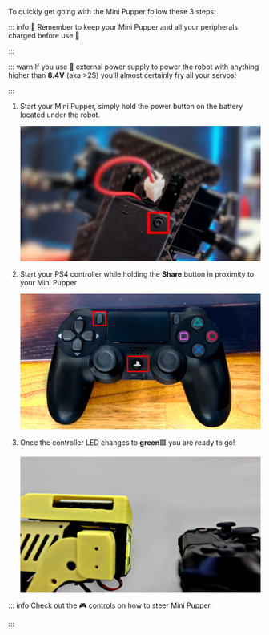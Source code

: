 To quickly get going with the Mini Pupper follow these 3 steps:

::: info
🔋  Remember to keep your Mini Pupper and all your peripherals charged before use 🔋

:::

::: warn
If you use 🔌  external power supply to power the robot with anything higher than **8\.4V** (aka >2S) you’ll almost certainly fry all your servos!

:::

1. Start your Mini Pupper, simply hold the power button on the battery located under the robot.

   ![pupper_power.png](../../images/pupper_power.png)
2. Start your PS4 controller while holding the **Share** button in proximity to your Mini Pupper

   ![pupper_ps_4controller_buttons.png](../../images/pupper_ps_4controller_buttons.png)
3. Once the controller LED changes to **green**🟩 you are ready to go!

   ![pupper_vs_controller (2).png](../../images/pupper_vs_controller%20%282%29.png)

::: info
Check out the 🎮 [controls](Controls.md) on how to steer Mini Pupper.

:::
